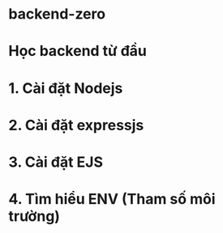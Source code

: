 # backend-zero


# Học backend từ đầu
# 1. Cài đặt Nodejs
# 2. Cài đặt expressjs
# 3. Cài đặt EJS
# 4. Tìm hiểu ENV (Tham số môi trường)